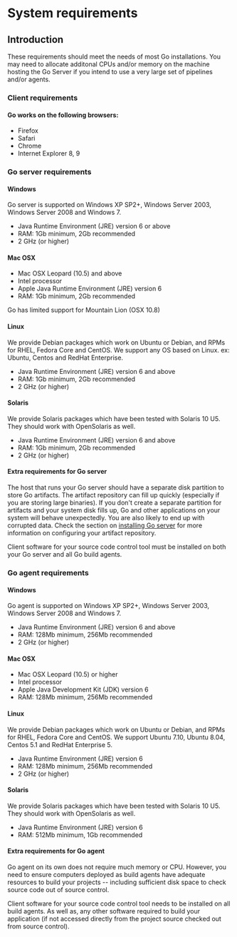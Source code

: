 # System requirements

## Introduction

These requirements should meet the needs of most Go installations. You may need to allocate additonal CPUs and/or memory on the machine hosting the Go Server if you intend to use a very large set of pipelines and/or agents.

### Client requirements

#### Go works on the following browsers:

-   Firefox
-   Safari
-   Chrome
-   Internet Explorer 8, 9

### Go server requirements

#### Windows

Go server is supported on Windows XP SP2+, Windows Server 2003, Windows Server 2008 and Windows 7.

-   Java Runtime Environment (JRE) version 6 or above
-   RAM: 1Gb minimum, 2Gb recommended
-   2 GHz (or higher)

#### Mac OSX

-   Mac OSX Leopard (10.5) and above
-   Intel processor
-   Apple Java Runtime Environment (JRE) version 6
-   RAM: 1Gb minimum, 2Gb recommended

Go has limited support for Mountain Lion (OSX 10.8)

#### Linux

We provide Debian packages which work on Ubuntu or Debian, and RPMs for RHEL, Fedora Core and CentOS. We support any OS based on Linux. ex: Ubuntu, Centos and RedHat Enterprise.

-   Java Runtime Environment (JRE) version 6 and above
-   RAM: 1Gb minimum, 2Gb recommended
-   2 GHz (or higher)

#### Solaris

We provide Solaris packages which have been tested with Solaris 10 U5. They should work with OpenSolaris as well.

-   Java Runtime Environment (JRE) version 6 and above
-   RAM: 1Gb minimum, 2Gb recommended
-   2 GHz (or higher)

#### Extra requirements for Go server

The host that runs your Go server should have a separate disk partition to store Go artifacts. The artifact repository can fill up quickly (especially if you are storing large binaries). If you don't create a separate partition for artifacts and your system disk fills up, Go and other applications on your system will behave unexpectedly. You are also likely to end up with corrupted data. Check the section on [installing Go server](../installation/installing_go_server.html) for more information on configuring your artifact repository.

Client software for your source code control tool must be installed on
both your Go server and all Go build agents.

### Go agent requirements

#### Windows

Go agent is supported on Windows XP SP2+, Windows Server 2003, Windows Server 2008 and Windows 7.

-   Java Runtime Environment (JRE) version 6 and above
-   RAM: 128Mb minimum, 256Mb recommended
-   2 GHz (or higher)

#### Mac OSX

-   Mac OSX Leopard (10.5) or higher
-   Intel processor
-   Apple Java Development Kit (JDK) version 6
-   RAM: 128Mb minimum, 256Mb recommended

#### Linux

We provide Debian packages which work on Ubuntu or Debian, and RPMs for RHEL, Fedora Core and CentOS. We support Ubuntu 7.10, Ubuntu 8.04, Centos 5.1 and RedHat Enterprise 5.

-   Java Runtime Environment (JRE) version 6
-   RAM: 128Mb minimum, 256Mb recommended
-   2 GHz (or higher)

#### Solaris

We provide Solaris packages which have been tested with Solaris 10 U5. They should work with OpenSolaris as well.

-   Java Runtime Environment (JRE) version 6
-   RAM: 512Mb minimum, 1Gb recommended

#### Extra requirements for Go agent

Go agent on its own does not require much memory or CPU. However, you need to ensure computers deployed as build agents have adequate resources to build your projects -- including sufficient disk space to check source code out of source control.

Client software for your source code control tool needs to be installed on all build agents. As well as, any other software required to build your application (if not accessed directly from the project source checked out from source control).